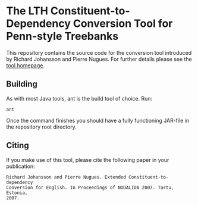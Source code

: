 # The LTH Constituent-to-Dependency Conversion Tool for Penn-style Treebanks #

This repository contains the source code for the conversion tool introduced by
Richard Johansson and Pierre Nugues. For further details please see the [tool
homepage][tool_homepage].

[tool_homepage]: http://nlp.cs.lth.se/software/treebank_converter/

## Building ##

As with most Java tools, ant is the build tool of choice. Run:

    ant

Once the command finishes you should have a fully functioning JAR-file in the
repository root directory.

## Citing ##

If you make use of this tool, please cite the following paper in your
publication:

    Richard Johansson and Pierre Nugues. Extended Constituent-to-dependency
    Conversion for English. In Proceedings of NODALIDA 2007. Tartu, Estonia,
    2007.
